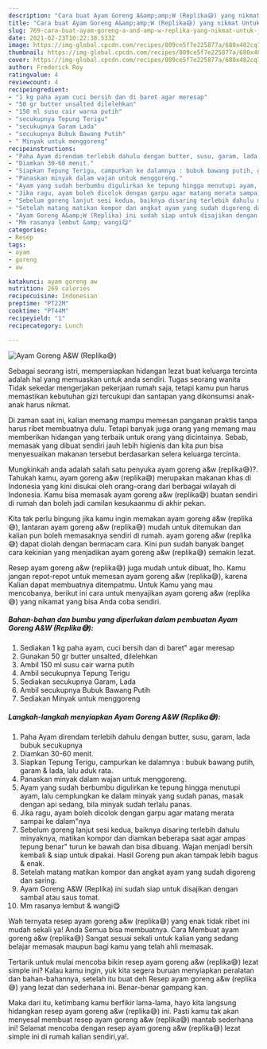 ```yaml
---
description: "Cara buat Ayam Goreng A&amp;amp;W (Replika😅) yang nikmat Untuk Jualan"
title: "Cara buat Ayam Goreng A&amp;amp;W (Replika😅) yang nikmat Untuk Jualan"
slug: 769-cara-buat-ayam-goreng-a-and-amp-w-replika-yang-nikmat-untuk-jualan
date: 2021-02-23T10:22:38.533Z
image: https://img-global.cpcdn.com/recipes/809ce5f7e225877a/680x482cq70/ayam-goreng-aw-replika😅-foto-resep-utama.jpg
thumbnail: https://img-global.cpcdn.com/recipes/809ce5f7e225877a/680x482cq70/ayam-goreng-aw-replika😅-foto-resep-utama.jpg
cover: https://img-global.cpcdn.com/recipes/809ce5f7e225877a/680x482cq70/ayam-goreng-aw-replika😅-foto-resep-utama.jpg
author: Frederick Roy
ratingvalue: 4
reviewcount: 4
recipeingredient:
- "1 kg paha ayam cuci bersih dan di baret agar meresap"
- "50 gr butter unsalted dilelehkan"
- "150 ml susu cair warna putih"
- "secukupnya Tepung Terigu"
- "secukupnya Garam Lada"
- "secukupnya Bubuk Bawang Putih"
- " Minyak untuk menggoreng"
recipeinstructions:
- "Paha Ayam direndam terlebih dahulu dengan butter, susu, garam, lada bubuk secukupnya"
- "Diamkan 30-60 menit."
- "Siapkan Tepung Terigu, campurkan ke dalamnya : bubuk bawang putih, garam &amp; lada, lalu aduk rata."
- "Panaskan minyak dalam wajan untuk menggoreng."
- "Ayam yang sudah berbumbu digulirkan ke tepung hingga menutupi ayam, lalu cemplungkan ke dalam minyak yang sudah panas, masak dengan api sedang, bila minyak sudah terlalu panas."
- "Jika ragu, ayam boleh dicolok dengan garpu agar matang merata sampai ke dalam&#34;nya"
- "Sebelum goreng lanjut sesi kedua, baiknya disaring terlebih dahulu minyaknya, matikan kompor dan diamkan beberapa saat agar ampas tepung benar&#34; turun ke bawah dan bisa dibuang. Wajan menjadi bersih kembali &amp; siap untuk dipakai. Hasil Goreng pun akan tampak lebih bagus &amp; enak."
- "Setelah matang matikan kompor dan angkat ayam yang sudah digoreng dan saring."
- "Ayam Goreng A&amp;W (Replika) ini sudah siap untuk disajikan dengan sambal atau saus tomat."
- "Mm rasanya lembut &amp; wangi😋"
categories:
- Resep
tags:
- ayam
- goreng
- aw

katakunci: ayam goreng aw 
nutrition: 269 calories
recipecuisine: Indonesian
preptime: "PT22M"
cooktime: "PT44M"
recipeyield: "1"
recipecategory: Lunch

---
```



![Ayam Goreng A&amp;W (Replika😅)](https://img-global.cpcdn.com/recipes/809ce5f7e225877a/680x482cq70/ayam-goreng-aw-replika😅-foto-resep-utama.jpg)

Sebagai seorang istri, mempersiapkan hidangan lezat buat keluarga tercinta adalah hal yang memuaskan untuk anda sendiri. Tugas seorang  wanita Tidak sekedar mengerjakan pekerjaan rumah saja, tetapi kamu pun harus memastikan kebutuhan gizi tercukupi dan santapan yang dikonsumsi anak-anak harus nikmat.

Di zaman  saat ini, kalian memang mampu memesan panganan praktis tanpa harus ribet membuatnya dulu. Tetapi banyak juga orang yang memang mau memberikan hidangan yang terbaik untuk orang yang dicintainya. Sebab, memasak yang dibuat sendiri jauh lebih higienis dan kita pun bisa menyesuaikan makanan tersebut berdasarkan selera keluarga tercinta. 



Mungkinkah anda adalah salah satu penyuka ayam goreng a&amp;w (replika😅)?. Tahukah kamu, ayam goreng a&amp;w (replika😅) merupakan makanan khas di Indonesia yang kini disukai oleh orang-orang dari berbagai wilayah di Indonesia. Kamu bisa memasak ayam goreng a&amp;w (replika😅) buatan sendiri di rumah dan boleh jadi camilan kesukaanmu di akhir pekan.

Kita tak perlu bingung jika kamu ingin memakan ayam goreng a&amp;w (replika😅), lantaran ayam goreng a&amp;w (replika😅) mudah untuk ditemukan dan kalian pun boleh memasaknya sendiri di rumah. ayam goreng a&amp;w (replika😅) dapat diolah dengan bermacam cara. Kini pun sudah banyak banget cara kekinian yang menjadikan ayam goreng a&amp;w (replika😅) semakin lezat.

Resep ayam goreng a&amp;w (replika😅) juga mudah untuk dibuat, lho. Kamu jangan repot-repot untuk memesan ayam goreng a&amp;w (replika😅), karena Kalian dapat membuatnya ditempatmu. Untuk Kamu yang mau mencobanya, berikut ini cara untuk menyajikan ayam goreng a&amp;w (replika😅) yang nikamat yang bisa Anda coba sendiri.

<!--inarticleads1-->

##### Bahan-bahan dan bumbu yang diperlukan dalam pembuatan Ayam Goreng A&amp;W (Replika😅):

1. Sediakan 1 kg paha ayam, cuci bersih dan di baret&#34; agar meresap
1. Gunakan 50 gr butter unsalted, dilelehkan
1. Ambil 150 ml susu cair warna putih
1. Ambil secukupnya Tepung Terigu
1. Sediakan secukupnya Garam, Lada
1. Ambil secukupnya Bubuk Bawang Putih
1. Sediakan  Minyak untuk menggoreng




<!--inarticleads2-->

##### Langkah-langkah menyiapkan Ayam Goreng A&amp;W (Replika😅):

1. Paha Ayam direndam terlebih dahulu dengan butter, susu, garam, lada bubuk secukupnya
1. Diamkan 30-60 menit.
1. Siapkan Tepung Terigu, campurkan ke dalamnya : bubuk bawang putih, garam &amp; lada, lalu aduk rata.
1. Panaskan minyak dalam wajan untuk menggoreng.
1. Ayam yang sudah berbumbu digulirkan ke tepung hingga menutupi ayam, lalu cemplungkan ke dalam minyak yang sudah panas, masak dengan api sedang, bila minyak sudah terlalu panas.
1. Jika ragu, ayam boleh dicolok dengan garpu agar matang merata sampai ke dalam&#34;nya
1. Sebelum goreng lanjut sesi kedua, baiknya disaring terlebih dahulu minyaknya, matikan kompor dan diamkan beberapa saat agar ampas tepung benar&#34; turun ke bawah dan bisa dibuang. Wajan menjadi bersih kembali &amp; siap untuk dipakai. Hasil Goreng pun akan tampak lebih bagus &amp; enak.
1. Setelah matang matikan kompor dan angkat ayam yang sudah digoreng dan saring.
1. Ayam Goreng A&amp;W (Replika) ini sudah siap untuk disajikan dengan sambal atau saus tomat.
1. Mm rasanya lembut &amp; wangi😋




Wah ternyata resep ayam goreng a&amp;w (replika😅) yang enak tidak ribet ini mudah sekali ya! Anda Semua bisa membuatnya. Cara Membuat ayam goreng a&amp;w (replika😅) Sangat sesuai sekali untuk kalian yang sedang belajar memasak maupun bagi kamu yang telah ahli memasak.

Tertarik untuk mulai mencoba bikin resep ayam goreng a&amp;w (replika😅) lezat simple ini? Kalau kamu ingin, yuk kita segera buruan menyiapkan peralatan dan bahan-bahannya, setelah itu buat deh Resep ayam goreng a&amp;w (replika😅) yang lezat dan sederhana ini. Benar-benar gampang kan. 

Maka dari itu, ketimbang kamu berfikir lama-lama, hayo kita langsung hidangkan resep ayam goreng a&amp;w (replika😅) ini. Pasti kamu tak akan menyesal membuat resep ayam goreng a&amp;w (replika😅) mantab sederhana ini! Selamat mencoba dengan resep ayam goreng a&amp;w (replika😅) lezat simple ini di rumah kalian sendiri,ya!.

